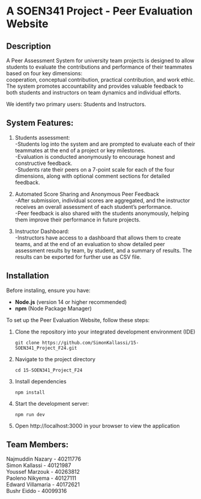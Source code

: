 # A SOEN341 Project - Peer Evaluation Website<br/>

## Description<br/>

A Peer Assessment System for university team projects is designed to allow students to evaluate the contributions and performance of their teammates based on four key dimensions:<br/>
cooperation, conceptual contribution, practical contribution, and work ethic. <br/>
The system promotes accountability and provides valuable feedback to both students and instructors on team dynamics and individual efforts.<br/>

We identify two primary users: Students and Instructors.<br/>

## System Features:<br/>
1.	Students assessment:<br/>
   -Students log into the system and are prompted to evaluate each of their teammates at the end of a project or key milestones.<br/>
   -Evaluation is conducted anonymously to encourage honest and constructive feedback.<br/>
   -Students rate their peers on a 7-point scale for each of the four dimensions, along with optional comment sections for detailed feedback.<br/>

2.	Automated Score Sharing and Anonymous Peer Feedback<br/>
   -After submission, individual scores are aggregated, and the instructor receives an overall assessment of each student’s performance.<br/>
   -Peer feedback is also shared with the students anonymously, helping them improve their performance in future projects.<br/>

4.	Instructor Dashboard:<br/>
   -Instructors have access to a dashboard that allows them to create teams, and at the end of an evaluation to show detailed peer assessment results by team, by student, and a summary of results. The results can be exported for further use as CSV file.<br/>

## Installation
Before instaling, ensure you have:
- **Node.js** (version 14 or higher recommended)
- **npm** (Node Package Manager)

To set up the Peer Evaluation Website, follow these steps:

1. Clone the repository into your integrated development environment (IDE)
      ```
      git clone https://github.com/SimonKallassi/15-SOEN341_Project_F24.git
2. Navigate to the project directory
      ```
      cd 15-SOEN341_Project_F24
4. Install dependencies
      ```
      npm install
5. Start the development server:
      ```
      npm run dev
6. Open http://localhost:3000 in your browser to view the application

## Team Members:<br/>
Najmuddin Nazary  - 40211776<br/>
Simon Kallassi    - 40121987<br/>
Youssef Marzouk   - 40263812<br/>
Paoleno Nikyema   - 40127111<br/>
Edward Villamaria - 40172621<br/>
Bushr Eiddo       - 40099316<br/>
